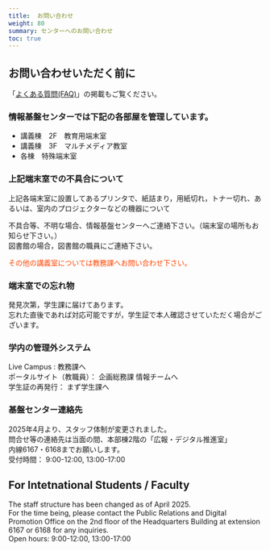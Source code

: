 ```yaml
---
title:  お問い合わせ
weight: 80
summary: センターへのお問い合わせ
toc: true
---
```


## お問い合わせいただく前に
「[よくある質問(FAQ)](https://www.naruto-u.ac.jp/center/it/knowledge/#)」の掲載もご覧ください。

### 情報基盤センターでは下記の各部屋を管理しています。

* 講義棟　2F　教育用端末室  
* 講義棟　3F　マルチメディア教室  
* 各棟　特殊端末室  

### 上記端末室での不具合について  

上記各端末室に設置してあるプリンタで、紙詰まり，用紙切れ，トナー切れ、あるいは、室内のプロジェクターなどの機器について

不具合等、不明な場合、情報基盤センターへご連絡下さい。（端末室の場所もお知らせ下さい。）  
図書館の場合，図書館の職員にご連絡下さい。  

<span style="color: orangered">
その他の講義室については教務課へお問い合わせ下さい。  
</span>  

### 端末室での忘れ物
発見次第，学生課に届けてあります。  
忘れた直後であれば対応可能ですが，学生証で本人確認させていただく場合がございます。  

### 学内の管理外システム
Live Campus : 教務課へ  
ポータルサイト（教職員）： 企画総務課 情報チームへ  
学生証の再発行： まず学生課へ

### 基盤センター連絡先
2025年4月より、スタッフ体制が変更されました。  
問合せ等の連絡先は当面の間、本部棟2階の「広報・デジタル推進室」  
内線6167・6168までお願いします。  
受付時間： 9:00-12:00, 13:00-17:00  

## For Intetnational Students / Faculty
The staff structure has been changed as of April 2025.  
For the time being, please contact the Public Relations and Digital Promotion Office on the 2nd floor of the Headquarters Building at extension 6167 or 6168 for any inquiries.  
Open hours: 9:00-12:00, 13:00-17:00  
